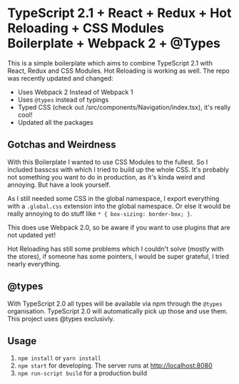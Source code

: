 # TypeScript 2.1 + React + Redux + Hot Reloading + CSS Modules Boilerplate + Webpack 2 + @Types

This is a simple boilerplate which aims to combine TypeScript 2.1 with React, Redux and CSS Modules.
Hot Reloading is working as well.
The repo was recently updated and changed:

* Uses Webpack 2 Instead of Webpack 1
* Uses `@types` instead of typings
* Typed CSS (check out /src/components/Navigation/index.tsx), it's really cool!
* Updated all the packages

## Gotchas and Weirdness

With this Boilerplate I wanted to use CSS Modules to the fullest. So I included basscss with which I tried to build up the whole CSS.
It's probably not something you want to do in production, as it's kinda weird and annoying. But have a look yourself.

As I still needed some CSS in the global namespace, I export everything with a `.global.css` extension into the global namespace.
Or else it would be really annoying to do stuff like `* { box-sizing: border-box; }`.

This does use Webpack 2.0, so be aware if you want to use plugins that are not updated yet!

Hot Reloading has still some problems which I couldn't solve (mostly with the stores), if someone has some pointers,
I would be super grateful, I tried nearly everything.

## @types

With TypeScript 2.0 all types will be available via npm through the `@types` organisation. TypeScript 2.0
will automatically pick up those and use them. This project uses @types exclusivly.

## Usage

1. `npm install` or `yarn install`
3. `npm start` for developing. The server runs at [http://localhost:8080](http://localhost:8080)
4. `npm run-script build` for a production build
